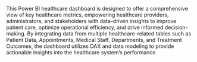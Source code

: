 This Power BI healthcare dashboard is designed to offer a comprehensive view of key healthcare metrics, empowering healthcare providers, administrators, and stakeholders with data-driven insights to improve patient care, optimize operational efficiency, and drive informed decision-making. By integrating data from multiple healthcare-related tables such as Patient Data, Appointments, Medical Staff, Departments, and Treatment Outcomes, the dashboard utilizes DAX and data modeling to provide actionable insights into the healthcare system’s performance.
